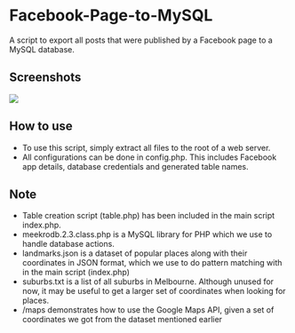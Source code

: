 # Facebook-Page-to-MySQL
A script to export all posts that were published by a Facebook page to a MySQL database.

## Screenshots
![](h)

## How to use
- To use this script, simply extract all files to the root of a web server.
- All configurations can be done in config.php. This includes Facebook app details, database credentials and generated table names.

## Note
- Table creation script (table.php) has been included in the main script index.php.
- meekrodb.2.3.class.php is a MySQL library for PHP which we use to handle database actions.
- landmarks.json is a dataset of popular places along with their coordinates in JSON format, which we use to do pattern matching with in the main script (index.php)
- suburbs.txt is a list of all suburbs in Melbourne. Although unused for now, it may be useful to get a larger set of coordinates when looking for places.
- /maps demonstrates how to use the Google Maps API, given a set of coordinates we got from the dataset mentioned earlier
